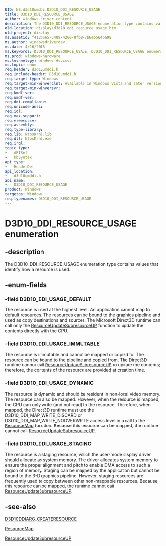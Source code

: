 ```yaml
---
UID: NE:d3d10umddi.D3D10_DDI_RESOURCE_USAGE
title: D3D10_DDI_RESOURCE_USAGE
author: windows-driver-content
description: The D3D10_DDI_RESOURCE_USAGE enumeration type contains values that identify how a resource is used.
old-location: display\d3d10_ddi_resource_usage.htm
old-project: display
ms.assetid: f412b665-3489-4200-8fb8-7b6eb564ba98
ms.author: windowsdriverdev
ms.date: 4/16/2018
ms.keywords: D3D10_DDI_RESOURCE_USAGE, D3D10_DDI_RESOURCE_USAGE enumeration [Display Devices], D3D10_DDI_USAGE_DEFAULT, D3D10_DDI_USAGE_DYNAMIC, D3D10_DDI_USAGE_IMMUTABLE, D3D10_DDI_USAGE_STAGING, UMDisplayDriver_Dx10param_Structs_1d4cddbd-58a0-45b3-b7a9-8b55654c37a7.xml, d3d10umddi/D3D10_DDI_RESOURCE_USAGE, d3d10umddi/D3D10_DDI_USAGE_DEFAULT, d3d10umddi/D3D10_DDI_USAGE_DYNAMIC, d3d10umddi/D3D10_DDI_USAGE_IMMUTABLE, d3d10umddi/D3D10_DDI_USAGE_STAGING, display.d3d10_ddi_resource_usage
ms.prod: windows-hardware
ms.technology: windows-devices
ms.topic: enum
req.header: d3d10umddi.h
req.include-header: D3d10umddi.h
req.target-type: Windows
req.target-min-winverclnt: Available in Windows Vista and later versions of the Windows operating systems.
req.target-min-winversvr: 
req.kmdf-ver: 
req.umdf-ver: 
req.ddi-compliance: 
req.unicode-ansi: 
req.idl: 
req.max-support: 
req.namespace: 
req.assembly: 
req.type-library: 
req.lib: NtosKrnl.lib
req.dll: NtosKrnl.exe
req.irql: 
topic_type:
-	APIRef
-	kbSyntax
api_type:
-	HeaderDef
api_location:
-	d3d10umddi.h
api_name:
-	D3D10_DDI_RESOURCE_USAGE
product: Windows
targetos: Windows
req.typenames: D3D10_DDI_RESOURCE_USAGE
---
```


# D3D10_DDI_RESOURCE_USAGE enumeration


## -description


The D3D10_DDI_RESOURCE_USAGE enumeration type contains values that identify how a resource is used.


## -enum-fields




### -field D3D10_DDI_USAGE_DEFAULT

The resource is used at the highest level. An application cannot map to default resources. The resources can be bound to the graphics pipeline and used as copy destinations and sources. The Microsoft Direct3D runtime can call only the <a href="https://msdn.microsoft.com/3b6177f4-43a1-4461-abfc-5c463b0ba612">ResourceUpdateSubresourceUP</a> function to update the contents directly with the CPU.


### -field D3D10_DDI_USAGE_IMMUTABLE

The resource is immutable and cannot be mapped or copied to. The resource can be bound to the pipeline and copied from. The Direct3D runtime cannot call <a href="https://msdn.microsoft.com/3b6177f4-43a1-4461-abfc-5c463b0ba612">ResourceUpdateSubresourceUP</a> to update the contents; therefore, the contents of the resource are provided at creation time.


### -field D3D10_DDI_USAGE_DYNAMIC

The resource is dynamic and should be resident in non-local video memory. The resource can also be mapped. However, when the resource is mapped, the CPU can only write (and not read) to the resource. Therefore, when mapped, the Direct3D runtime must use the D3D10_DDI_MAP_WRITE_DISCARD or D3D10_DDI_MAP_WRITE_NOOVERWRITE access level in a call to the <a href="https://msdn.microsoft.com/1310a3f8-02dd-4d35-98ad-4016e57d1eb2">ResourceMap</a> function. Because this resource can be mapped, the runtime cannot call <a href="https://msdn.microsoft.com/3b6177f4-43a1-4461-abfc-5c463b0ba612">ResourceUpdateSubresourceUP</a>. 


### -field D3D10_DDI_USAGE_STAGING

The resource is a staging resource, which the user-mode display driver should allocate as system memory. The driver allocates system memory to ensure the proper alignment and pitch to enable DMA access to such a region of memory. Staging can be mapped by the application but cannot be bound to the 3-D graphics pipeline. However, staging resources are frequently used to copy between other non-mappable resources. Because this resource can be mapped, the runtime cannot call <a href="https://msdn.microsoft.com/3b6177f4-43a1-4461-abfc-5c463b0ba612">ResourceUpdateSubresourceUP</a>. 


## -see-also




<a href="https://msdn.microsoft.com/library/windows/hardware/ff541697">D3D10DDIARG_CREATERESOURCE</a>



<a href="https://msdn.microsoft.com/1310a3f8-02dd-4d35-98ad-4016e57d1eb2">ResourceMap</a>



<a href="https://msdn.microsoft.com/3b6177f4-43a1-4461-abfc-5c463b0ba612">ResourceUpdateSubresourceUP</a>
 

 

